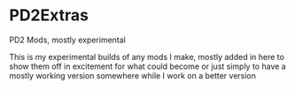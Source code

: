 # PD2Extras
PD2 Mods, mostly experimental

This is my experimental builds of any mods I make, mostly added in here to show them off in excitement for
what could become or just simply to have a mostly working version somewhere while I work on a better version
